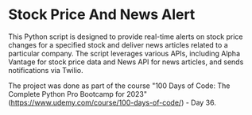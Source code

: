 <h1>Stock Price And News Alert</h1>

This Python script is designed to provide real-time alerts on stock price changes for a specified stock and deliver news articles related to a particular company. The script leverages various APIs, including Alpha Vantage for stock price data and News API for news articles, and sends notifications via Twilio.

The project was done as part of the course "100 Days of Code: The Complete Python Pro Bootcamp for 2023" (https://www.udemy.com/course/100-days-of-code/) - Day 36.

